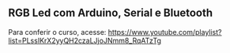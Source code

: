 ## RGB Led com Arduino, Serial e Bluetooth

Para conferir o curso, acesse: https://www.youtube.com/playlist?list=PLssIKrX2yyQH2czaLJjoJNmm8_RqATzTg